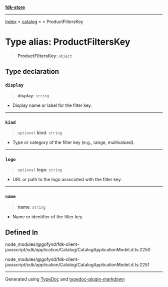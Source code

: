 [**fdk-store**](../../../README.md)
***

[Index](../../../API.md) > [catalog](../../README.md) > [<internal>](../README.md) > ProductFiltersKey

# Type alias: ProductFiltersKey

> **ProductFiltersKey**: `object`

## Type declaration

### `display`

> **display**: `string`

- Display name or label for the filter key.

***

### `kind`

> `optional` **kind**: `string`

- Type or category of the filter key (e.g., range,
multivalued).

***

### `logo`

> `optional` **logo**: `string`

- URL or path to the logo associated with the filter key.

***

### `name`

> **name**: `string`

- Name or identifier of the filter key.

## Defined In

node\_modules/@gofynd/fdk-client-javascript/sdk/application/Catalog/CatalogApplicationModel.d.ts:2250

node\_modules/@gofynd/fdk-client-javascript/sdk/application/Catalog/CatalogApplicationModel.d.ts:2251

***
Generated using [TypeDoc](https://typedoc.org/) and [typedoc-plugin-markdown](https://www.npmjs.com/package/typedoc-plugin-markdown)
